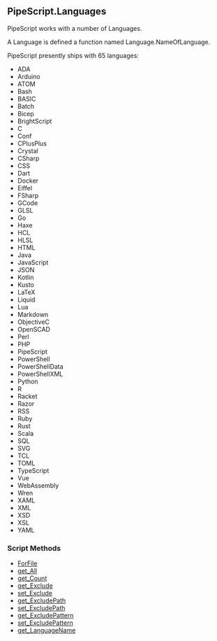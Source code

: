 ## PipeScript.Languages


PipeScript works with a number of Languages.

A Language is defined a function named Language.NameOfLanguage.

PipeScript presently ships with 65 languages:

* ADA
* Arduino
* ATOM
* Bash
* BASIC
* Batch
* Bicep
* BrightScript
* C
* Conf
* CPlusPlus
* Crystal
* CSharp
* CSS
* Dart
* Docker
* Eiffel
* FSharp
* GCode
* GLSL
* Go
* Haxe
* HCL
* HLSL
* HTML
* Java
* JavaScript
* JSON
* Kotlin
* Kusto
* LaTeX
* Liquid
* Lua
* Markdown
* ObjectiveC
* OpenSCAD
* Perl
* PHP
* PipeScript
* PowerShell
* PowerShellData
* PowerShellXML
* Python
* R
* Racket
* Razor
* RSS
* Ruby
* Rust
* Scala
* SQL
* SVG
* TCL
* TOML
* TypeScript
* Vue
* WebAssembly
* Wren
* XAML
* XML
* XSD
* XSL
* YAML
### Script Methods


* [ForFile](ForFile.md)
* [get_All](get_All.md)
* [get_Count](get_Count.md)
* [get_Exclude](get_Exclude.md)
* [set_Exclude](set_Exclude.md)
* [get_ExcludePath](get_ExcludePath.md)
* [set_ExcludePath](set_ExcludePath.md)
* [get_ExcludePattern](get_ExcludePattern.md)
* [set_ExcludePattern](set_ExcludePattern.md)
* [get_LanguageName](get_LanguageName.md)
